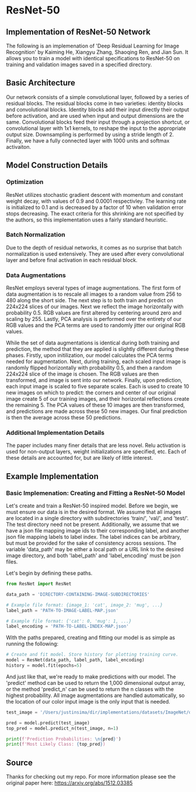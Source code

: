 # ResNet-50
## Implementation of ResNet-50 Network
The following is an implemenation of 'Deep Residual Learning for Image Recognition' by Kaiming He, Xiangyu Zhang, Shaoqing Ren, and Jian Sun. It allows you to train a model with identical specifications to ResNet-50 on training and validation images saved in a specified directory.

## Basic Architecture
Our network consists of a simple convolutional layer, followed by a series of residual blocks. The residual blocks come in two varieties: identity blocks and convolutional blocks. Identity blocks add their input directly their output before activation, and are used when input and output dimensions are the same. Convolutional blocks feed their input through a projection shortcut, or convolutional layer with 1x1 kernels, to reshape the input to the appropriate output size. Downsampling is performed by using a stride length of 2. Finally, we have a fully connected layer with 1000 units and softmax activaiton.

## Model Construction Details
### Optimization
ResNet utilizes stochastic gradient descent with momentum and constant weight decay, with values of 0.9 and 0.0001 respectivley. The learning rate is initialized to 0.1 and is decreased by a factor of 10 when validation error stops decreasing. The exact criteria for this shrinking are not specified by the authors, so this implementation uses a fairly standard heuristic.

### Batch Normalization
Due to the depth of residual networks, it comes as no surprise that batch normalization is used extensively. They are used after every convolutional layer and before final activation in each residual block.

### Data Augmentations
ResNet employs several types of image augmentations. The first form of data augmentation is to rescale all images to a random value from 256 to 480 along the short side. The next step is to both train and predict on 224x224 slices of our images. Next we reflect the image horizontally with probability 0.5. RGB values are first altered by centering around zero and scaling by 255. Lastly, PCA analysis is performed over the entirety of our RGB values and the PCA terms are used to randomly jitter our original RGB values.

While the set of data augmentations is identical during both training and prediction, the method that they are applied is slightly different during these phases. Firstly, upon initilization, our model calculates the PCA terms needed for augmentation. Next, during training, each scaled input image is randomly flipped horizontally with probability 0.5, and then a random 224x224 slice of the image is chosen. The RGB values are then transformed, and image is sent into our network. Finally, upon prediction, each input image is scaled to five separate scales. Each is used to create 10 new images on which to predict: the corners and center of our original image create 5 of our training images, and their horizontal reflections create the remaining 5. The PCA values of these 10 images are then transformed, and predictions are made across these 50 new images. Our final prediction is then the average across these 50 predictions.

### Additional Implementation Details
The paper includes many finer details that are less novel. Relu activation is used for non-output layers, weight initializations are specified, etc. Each of these details are accounted for, but are likely of little interest.

## Example Implementation
### Basic Implemenation: Creating and Fitting a ResNet-50 Model
Let's create and train a ResNet-50 inspired model. Before we begin, we must ensure our data is in the desired format. We assume that all images are located in a single directory with subdirectories 'train/', 'val/', and 'test/'. The test directory need not be present. Additionally, we assume that we have a json file mapping image ids to their corresponding label, and another json file mapping labels to label index. The label indices can be arbitrary, but must be provided for the sake of consistency across sessions. The variable 'data_path' may be either a local path or a URL link to the desired image directory, and both 'label_path' and 'label_encoding' must be json files.

Let's begin by defining these paths.


```python
from ResNet import ResNet

data_path = 'DIRECTORY-CONTAINING-IMAGE-SUBDIRECTORIES'

# Example file format: {image_1: 'cat', image_2: 'mug', ...}
label_path = 'PATH-TO-IMAGE-LABEL-MAP.json'

# Example file format: {'cat': 0, 'mug': 1, ...}
label_encoding = 'PATH-TO-LABEL-INDEX-MAP.json'

```

With the paths prepared, creating and fitting our model is as simple as running the following:


```python
# Create and fit model. Store history for plotting training curve.
model = ResNet(data_path, label_path, label_encoding)
history = model.fit(epochs=5)

```

And just like that, we're ready to make predictions with our model. The 'predict' method can be used to return the 1,000 dimensional output array, or the method 'predict_n' can be used to return the n classes with the highest probability. All image augmentations are handled automatically, so the location of our color input image is the only input that is needed.



```python
test_image = '/Users/justinsima/dir/implementations/datasets/ImageNet/dummy_data/test/ILSVRC2012_test_00018560.JPEG'

pred = model.predict(test_image)
top_pred = model.predict_n(test_image, n=1)

print(f'Prediction Probabilities: \n{pred}')
print(f'Most Likely Class: {top_pred})
```

## Source
Thanks for checking out my repo. For more information please see the original paper here:
https://arxiv.org/abs/1512.03385
